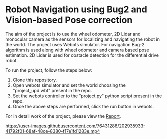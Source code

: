 # Robot Navigation using Bug2 and Vision-based Pose correction
The aim of the project is to use the wheel odometer, 2D Lidar and monocular camera as the sensors for localizing and navigating the robot in the world. The project uses Webots simulator. For navigation Bug-2 algorithm is used along with wheel odometer and camera based pose estimation.
2D Lidar is used for obstacle detection for the differential drive robot.

To run the project, follow the steps below:
  1. Clone this repository.  
  2. Open webots simulator and set the world choosing the "project_upd.wbt" present in the repo.
  3. Set the webots controller to the "project.py" python script present in the repo.
  4. Once the above steps are performed, click the run button in webots.

For in detail work of the project, please view the [Report](https://github.com/kavishmshah/Bug2-Camera_and_wheel_odometer_based_pose_estimation/blob/main/report.pdf). 


https://user-images.githubusercontent.com/76431286/202935933-41792f01-68af-48ce-8380-f17e1fd1283e.mp4

